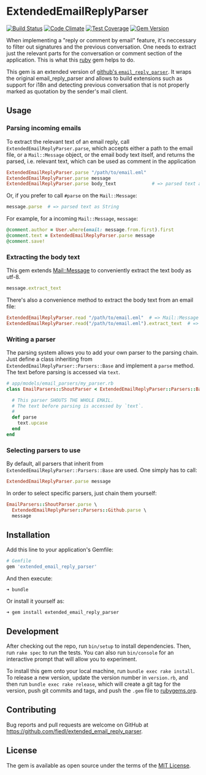 # ExtendedEmailReplyParser

[![Build Status](https://travis-ci.org/fiedl/extended_email_reply_parser.svg?branch=master)](https://travis-ci.org/fiedl/extended_email_reply_parser) [![Code Climate](https://codeclimate.com/github/fiedl/extended_email_reply_parser/badges/gpa.svg)](https://codeclimate.com/github/fiedl/extended_email_reply_parser) [![Test Coverage](https://codeclimate.com/github/fiedl/extended_email_reply_parser/badges/coverage.svg)](https://codeclimate.com/github/fiedl/extended_email_reply_parser/coverage) [![Gem Version](https://badge.fury.io/rb/extended_email_reply_parser.svg)](https://badge.fury.io/rb/extended_email_reply_parser)

When implementing a "reply or comment by email" feature, it's neccessary to filter out signatures and the previous conversation. One needs to extract just the relevant parts for the conversation or comment section of the application. This is what this [ruby](https://www.ruby-lang.org) gem helps to do.

This gem is an extended version of [github's `email_reply_parser`](https://github.com/github/email_reply_parser). It wraps the original email_reply_parser and allows to build extensions such as support for i18n and detecting previous conversation that is not properly marked as quotation by the sender's mail client.

## Usage

### Parsing incoming emails

To extract the relevant text of an email reply, call `ExtendedEmailReplyParser.parse`, which accepts either a path to the email file, or a `Mail::Message` object, or the email body text itself, and returns the parsed, i.e. relevant text, which can be used as comment in the application

```ruby
ExtendedEmailReplyParser.parse "/path/to/email.eml"
ExtendedEmailReplyParser.parse message
ExtendedEmailReplyParser.parse body_text             # => parsed text as String
```

Or, if you prefer to call `#parse` on the `Mail::Message`:

```ruby
message.parse  # => parsed text as String
```

For example, for a incoming `Mail::Message`, `message`:

```ruby
@comment.author = User.where(email: message.from.first).first
@comment.text = ExtendedEmailReplyParser.parse message
@comment.save!
```

### Extracting the body text

This gem extends [Mail::Message](https://github.com/mikel/mail/blob/master/lib/mail/message.rb) to  conveniently extract the text body as utf-8.

```ruby
message.extract_text
```

There's also a convenience method to extract the body text from an email file:

```ruby
ExtendedEmailReplyParser.read "/path/to/email.eml"  # => Mail::Message
ExtendedEmailReplyParser.read("/path/to/email.eml").extract_text  # => String
```

### Writing a parser

The parsing system allows you to add your own parser to the parsing chain. Just define a class inheriting from `ExtendedEmailReplyParser::Parsers::Base` and implement a `parse` method. The text before parsing is accessed via `text`.

```ruby
# app/models/email_parsers/my_parser.rb
class EmailParsers::ShoutParser < ExtendedEmailReplyParser::Parsers::Base

  # This parser SHOUTS THE WHOLE EMAIL.
  # The text before parsing is accessed by `text`.
  #
  def parse
    text.upcase
  end
end
```

### Selecting parsers to use

By default, all parsers that inherit from `ExtendedEmailReplyParser::Parsers::Base` are used. One simply has to call:

```ruby
ExtendedEmailReplyParser.parse message
```

In order to select specific parsers, just chain them yourself:

```ruby
EmailParsers::ShoutParser.parse \
  ExtendedEmailReplyParser::Parsers::Github.parse \
  message
```



## Installation

Add this line to your application's Gemfile:

```ruby
# Gemfile
gem 'extended_email_reply_parser'
```

And then execute:

    ➜ bundle

Or install it yourself as:

    ➜ gem install extended_email_reply_parser

## Development

After checking out the repo, run `bin/setup` to install dependencies. Then, run `rake spec` to run the tests. You can also run `bin/console` for an interactive prompt that will allow you to experiment.

To install this gem onto your local machine, run `bundle exec rake install`. To release a new version, update the version number in `version.rb`, and then run `bundle exec rake release`, which will create a git tag for the version, push git commits and tags, and push the `.gem` file to [rubygems.org](https://rubygems.org).

## Contributing

Bug reports and pull requests are welcome on GitHub at https://github.com/fiedl/extended_email_reply_parser.


## License

The gem is available as open source under the terms of the [MIT License](MIT-LICENSE).

